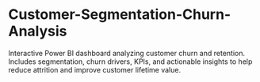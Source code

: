 # Customer-Segmentation-Churn-Analysis
Interactive Power BI dashboard analyzing customer churn and retention. Includes segmentation, churn drivers, KPIs, and actionable insights to help reduce attrition and improve customer lifetime value.
